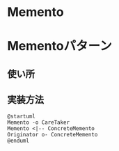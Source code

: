 # Memento

# Mementoパターン
## 使い所

## 実装方法
``` plantuml
@startuml
Memento -o CareTaker
Memento <|-- ConcreteMemento
Originator o- ConcreteMemento
@enduml
```


